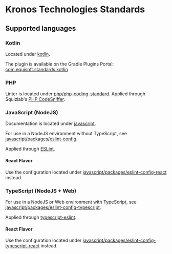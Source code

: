 # Kronos Technologies Standards

## Supported languages

### Kotlin

Located under [kotlin](gradle/kotlin/README.md).

The plugin is available on the Gradle Plugins Portal: 
[com.equisoft.standards.kotlin](https://plugins.gradle.org/plugin/com.equisoft.standards.kotlin)

### PHP

Linter is located under [php/php-coding-standard](php/php-coding-standard/README.md).
Applied through Squizlab's [PHP CodeSniffer](https://github.com/squizlabs/PHP_CodeSniffer).

### JavaScript (NodeJS)

Documentation is located under [javascript](javascript/README.md).

For use in a NodeJS environment without TypeScript, see 
[javascript/packages/eslint-config](javascript/packages/eslint-config/README.md).

Applied through [ESLint](https://eslint.org/).

#### React Flavor

Use the configuration located under 
[javascript/packages/eslint-config-react](javascript/packages/eslint-config-react/README.md) instead.

### TypeScript (NodeJS + Web)

For use in a NodeJS or Web environment with TypeScript, see
[javascript/packages/eslint-config-typescript](javascript/packages/eslint-config-typescript/README.md).

Applied through [typescript-eslint](https://typescript-eslint.io).

#### React Flavor

Use the configuration located under
[javascript/packages/eslint-config-typescript-react](javascript/packages/eslint-config-typescript-react/README.md) 
instead.
